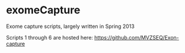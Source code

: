 exomeCapture
============

Exome capture scripts, largely written in Spring 2013

Scripts 1 through 6 are hosted here: https://github.com/MVZSEQ/Exon-capture
